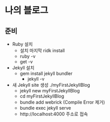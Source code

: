 # 나의 블로그
## 준비
- Ruby 설치
  - 설치 마지막 ridk install
  - ruby -v
  - get -v
- Jekyll 설치
  - gem install jekyll bundler
    - jekyll -v
- 새 Jekyll site 생성 ./myFirstJekyllBlog
  - jekyll new myFirstJekyllBlog
  - cd myFirstJekyllBlog
  - bundle add webrick (Compile Error 제거)
  - bundle exec jekyll serve
  - http://localhost:4000 주소로 접속
  
